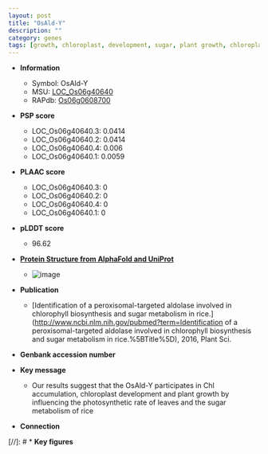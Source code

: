 ```yaml
---
layout: post
title: "OsAld-Y"
description: ""
category: genes
tags: [growth, chloroplast, development, sugar, plant growth, chloroplast development]
---
```


* **Information**  
    + Symbol: OsAld-Y  
    + MSU: [LOC_Os06g40640](http://rice.plantbiology.msu.edu/cgi-bin/ORF_infopage.cgi?orf=LOC_Os06g40640)  
    + RAPdb: [Os06g0608700](http://rapdb.dna.affrc.go.jp/viewer/gbrowse_details/irgsp1?name=Os06g0608700)  

* **PSP score**  
    + LOC_Os06g40640.3: 0.0414 
    + LOC_Os06g40640.2: 0.0414 
    + LOC_Os06g40640.4: 0.006 
    + LOC_Os06g40640.1: 0.0059 

* **PLAAC score**  
    + LOC_Os06g40640.3: 0 
    + LOC_Os06g40640.2: 0 
    + LOC_Os06g40640.4: 0 
    + LOC_Os06g40640.1: 0 

* **pLDDT score**
    + 96.62

* **[Protein Structure from AlphaFold and UniProt](https://www.uniprot.org/uniprotkb/Q69V57/entry#structure)**
    + ![image](https://ricepsp.github.io/images/Q6/AF-Q69V57-F1.png)

* **Publication**  
    + [Identification of a peroxisomal-targeted aldolase involved in chlorophyll biosynthesis and sugar metabolism in rice.](http://www.ncbi.nlm.nih.gov/pubmed?term=Identification of a peroxisomal-targeted aldolase involved in chlorophyll biosynthesis and sugar metabolism in rice.%5BTitle%5D), 2016, Plant Sci.

* **Genbank accession number**  

* **Key message**  
    + Our results suggest that the OsAld-Y participates in Chl accumulation, chloroplast development and plant growth by influencing the photosynthetic rate of leaves and the sugar metabolism of rice

* **Connection**  

[//]: # * **Key figures**  


